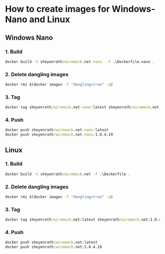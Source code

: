 # How to create images for Windows-Nano and Linux

## Windows Nano

### 1. Build

``` cmd
docker build -t sheyenrath/wiremock.net-nano  -f .\Dockerfile.nano .
```

### 2. Delete dangling images

``` cmd
docker rmi $(docker images -f "dangling=true" -q)
```

### 3. Tag

``` cmd
docker tag sheyenrath/wiremock.net-nano:latest sheyenrath/wiremock.net-nano:1.0.4.19
```

### 4. Push

``` cmd
docker push sheyenrath/wiremock.net-nano:latest
docker push sheyenrath/wiremock.net-nano:1.0.4.19
```

## Linux

### 1. Build

``` cmd
docker build -t sheyenrath/wiremock.net -f .\Dockerfile .
```

### 2. Delete dangling images

``` cmd
docker rmi $(docker images -f "dangling=true" -q)
```

### 3. Tag

``` cmd
docker tag sheyenrath/wiremock.net:latest sheyenrath/wiremock.net:1.0.4.19
```

### 4. Push

``` cmd
docker push sheyenrath/wiremock.net:latest
docker push sheyenrath/wiremock.net:1.0.4.19
```
